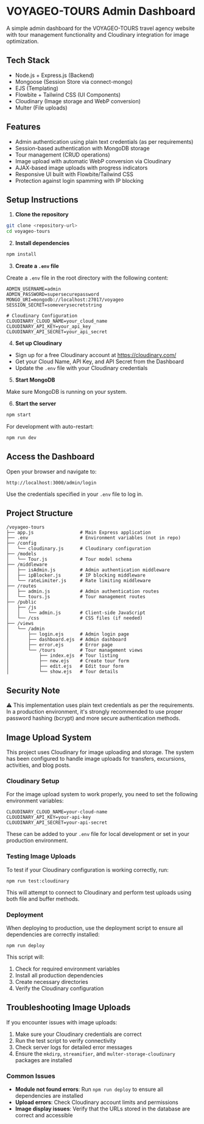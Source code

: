 # VOYAGEO-TOURS Admin Dashboard

A simple admin dashboard for the VOYAGEO-TOURS travel agency website with tour management functionality and Cloudinary integration for image optimization.

## Tech Stack

- Node.js + Express.js (Backend)
- Mongoose (Session Store via connect-mongo)
- EJS (Templating)
- Flowbite + Tailwind CSS (UI Components)
- Cloudinary (Image storage and WebP conversion)
- Multer (File uploads)

## Features

- Admin authentication using plain text credentials (as per requirements)
- Session-based authentication with MongoDB storage
- Tour management (CRUD operations)
- Image upload with automatic WebP conversion via Cloudinary
- AJAX-based image uploads with progress indicators
- Responsive UI built with Flowbite/Tailwind CSS
- Protection against login spamming with IP blocking

## Setup Instructions

1. **Clone the repository**

```bash
git clone <repository-url>
cd voyageo-tours
```

2. **Install dependencies**

```bash
npm install
```

3. **Create a `.env` file**

Create a `.env` file in the root directory with the following content:

```
ADMIN_USERNAME=admin
ADMIN_PASSWORD=supersecurepassword
MONGO_URI=mongodb://localhost:27017/voyageo
SESSION_SECRET=someverysecretstring

# Cloudinary Configuration
CLOUDINARY_CLOUD_NAME=your_cloud_name
CLOUDINARY_API_KEY=your_api_key
CLOUDINARY_API_SECRET=your_api_secret
```

4. **Set up Cloudinary**

- Sign up for a free Cloudinary account at https://cloudinary.com/
- Get your Cloud Name, API Key, and API Secret from the Dashboard
- Update the `.env` file with your Cloudinary credentials

5. **Start MongoDB**

Make sure MongoDB is running on your system.

6. **Start the server**

```bash
npm start
```

For development with auto-restart:

```bash
npm run dev
```

## Access the Dashboard

Open your browser and navigate to:

```
http://localhost:3000/admin/login
```

Use the credentials specified in your `.env` file to log in.

## Project Structure

```
/voyageo-tours
├── app.js                 # Main Express application
├── .env                   # Environment variables (not in repo)
├── /config
│   └── cloudinary.js      # Cloudinary configuration
├── /models
│   └── Tour.js            # Tour model schema
├── /middleware
│   ├── isAdmin.js         # Admin authentication middleware
│   ├── ipBlocker.js       # IP blocking middleware
│   └── rateLimiter.js     # Rate limiting middleware
├── /routes
│   ├── admin.js           # Admin authentication routes
│   └── tours.js           # Tour management routes
├── /public
│   ├── /js
│   │   └── admin.js       # Client-side JavaScript
│   └── /css               # CSS files (if needed)
├── /views
│   └── /admin
│       ├── login.ejs      # Admin login page
│       ├── dashboard.ejs  # Admin dashboard
│       ├── error.ejs      # Error page
│       └── /tours         # Tour management views
│           ├── index.ejs  # Tour listing
│           ├── new.ejs    # Create tour form
│           ├── edit.ejs   # Edit tour form
│           └── show.ejs   # Tour details
```

## Security Note

⚠️ This implementation uses plain text credentials as per the requirements. In a production environment, it's strongly recommended to use proper password hashing (bcrypt) and more secure authentication methods.

## Image Upload System

This project uses Cloudinary for image uploading and storage. The system has been configured to handle image uploads for transfers, excursions, activities, and blog posts.

### Cloudinary Setup

For the image upload system to work properly, you need to set the following environment variables:

```
CLOUDINARY_CLOUD_NAME=your-cloud-name
CLOUDINARY_API_KEY=your-api-key
CLOUDINARY_API_SECRET=your-api-secret
```

These can be added to your `.env` file for local development or set in your production environment.

### Testing Image Uploads

To test if your Cloudinary configuration is working correctly, run:

```
npm run test:cloudinary
```

This will attempt to connect to Cloudinary and perform test uploads using both file and buffer methods.

### Deployment

When deploying to production, use the deployment script to ensure all dependencies are correctly installed:

```
npm run deploy
```

This script will:
1. Check for required environment variables
2. Install all production dependencies
3. Create necessary directories
4. Verify the Cloudinary configuration

## Troubleshooting Image Uploads

If you encounter issues with image uploads:

1. Make sure your Cloudinary credentials are correct
2. Run the test script to verify connectivity
3. Check server logs for detailed error messages
4. Ensure the `mkdirp`, `streamifier`, and `multer-storage-cloudinary` packages are installed

### Common Issues

- **Module not found errors**: Run `npm run deploy` to ensure all dependencies are installed
- **Upload errors**: Check Cloudinary account limits and permissions
- **Image display issues**: Verify that the URLs stored in the database are correct and accessible 